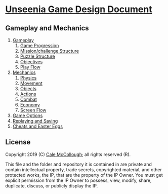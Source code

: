 # [Unseenia Game Design Document](../readme.md)

## Gameplay and  Mechanics

1. [Gameplay](./gameplay/readme.md)
	1. [Game Progression](./gameplay/game_progression.md)
	2. [Mission/challenge Structure](./gameplay/mission_challenge_structure.md)
	3. [Puzzle Structure](./gameplay/puzzle_structure.md)
	4. [Objectives](./gameplay/objective.md)
	5. [Play Flow](./gameplay/play_flow.md)
2. [Mechanics](./mechanics/readme.md)
	1. [Physics](./mechanics/physics.md)
	2. [Movement](./mechanics/movement.md)
	3. [Objects](./mechanics/objejcts.md)
	4. [Actions](./mechanics/actions.md)
	5. [Combat](./mechanics/combat.md)
	6. [Economy](./mechanics/economy.md)
	7. [Screen Flow](./mechanics/screen_flow.md)
3. [Game Options](./game_options.md)
4. [Replaying and Saving](./replaying_and_saving.md)
5. [Cheats and Easter Eggs](./cheats_and_easter_eggs.md)

## License

Copyright 2019 (C) [Cale McCollough](https://calemccollough.github.io); all rights reserved (R).

This file and the folder and repository it is contained in are private and contain intellectual property, trade secrets, copyrighted material, and other protected works, the IP, that are the property of the IP Owner. You must get explicit permission from the IP Owner to possess, view, modify, share, duplicate, discuss, or publicly display the IP.
